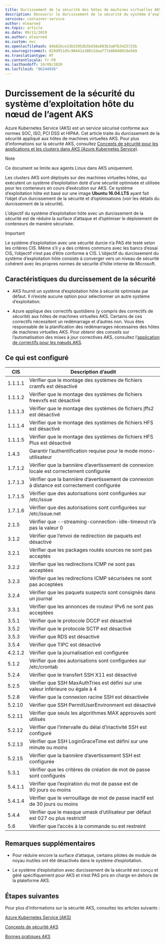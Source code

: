 ```yaml
---
title: Durcissement de la sécurité des hôtes de machines virtuelles AKS
description: Découvrir le durcissement de la sécurité du système d’exploitation hôte des machines virtuelles AKS
services: container-service
author: mlearned
ms.topic: article
ms.date: 09/11/2019
ms.author: mlearned
ms.custom: mvc
ms.openlocfilehash: 84b826ce33b5395db5bd38e883b3a0fb3425725b
ms.sourcegitcommit: 829d951d5c90442a38012daaf77e86046018e5b9
ms.translationtype: HT
ms.contentlocale: fr-FR
ms.lasthandoff: 10/09/2020
ms.locfileid: "86244036"
---
```

# <a name="security-hardening-for-aks-agent-node-host-os"></a>Durcissement de la sécurité du système d’exploitation hôte du nœud de l’agent AKS

Azure Kubernetes Service (AKS) est un service sécurisé conforme aux normes SOC, ISO, PCI DSS et HIPAA. Cet article traite du durcissement de la sécurité appliqué aux hôtes de machines virtuelles AKS. Pour plus d’informations sur la sécurité AKS, consultez [Concepts de sécurité pour les applications et les clusters dans AKS (Azure Kubernetes Service)](./concepts-security.md).

> [!Note]
> Ce document se limite aux agents Linux dans AKS uniquement.

Les clusters AKS sont déployés sur des machines virtuelles hôtes, qui exécutent un système d’exploitation doté d’une sécurité optimisée et utilisée pour les conteneurs en cours d’exécution sur AKS. Ce système d’exploitation hôte est basé sur une image **Ubuntu 16.04.LTS** ayant fait l’objet d’un durcissement de la sécurité et d’optimisations (voir les détails du durcissement de la sécurité).

L’objectif du système d’exploitation hôte avec un durcissement de la sécurité est de réduire la surface d’attaque et d’optimiser le déploiement de conteneurs de manière sécurisée.

> [!Important]
> Le système d’exploitation avec une sécurité durcie n’a PAS été testé selon les critères CIS. Même s’il y a des critères communs avec les bancs d’essai CIS, l’objectif n’est pas d’être conforme à CIS. L’objectif du durcissement du système d’exploitation hôte consiste à converger vers un niveau de sécurité cohérent avec les propres normes de sécurité d’hôte interne de Microsoft.

## <a name="security-hardening-features"></a>Caractéristiques du durcissement de la sécurité

* AKS fournit un système d’exploitation hôte à sécurité optimisée par défaut. Il n’existe aucune option pour sélectionner un autre système d’exploitation.

* Azure applique des correctifs quotidiens (y compris des correctifs de sécurité) aux hôtes de machines virtuelles AKS. Certains de ces correctifs nécessitent un redémarrage et d’autres non. Vous êtes responsable de la planification des redémarrages nécessaires des hôtes de machines virtuelles AKS. Pour obtenir des conseils sur l’automatisation des mises à jour correctives AKS, consultez l’[application de correctifs pour les nœuds AKS](./node-updates-kured.md).

## <a name="what-is-configured"></a>Ce qui est configuré

| CIS  | Description d’audit|
|---|---|
| 1.1.1.1 |Vérifier que le montage des systèmes de fichiers cramfs est désactivé|
| 1.1.1.2 |Vérifier que le montage des systèmes de fichiers freevxfs est désactivé|
| 1.1.1.3 |Vérifier que le montage des systèmes de fichiers jffs2 est désactivé|
| 1.1.1.4 |Vérifier que le montage des systèmes de fichiers HFS est désactivé|
| 1.1.1.5 |Vérifier que le montage des systèmes de fichiers HFS Plus est désactivé|
|1.4.3 |Garantir l’authentification requise pour le mode mono-utilisateur |
|1.7.1.2 |Vérifier que la bannière d’avertissement de connexion locale est correctement configurée |
|1.7.1.3 |Vérifier que la bannière d’avertissement de connexion à distance est correctement configurée |
|1.7.1.5 |Vérifier que des autorisations sont configurées sur /etc/issue |
|1.7.1.6 |Vérifier que des autorisations sont configurées sur /etc/issue.net |
|2.1.5 |Vérifier que --streaming-connection-idle-timeout n’a pas la valeur 0 |
|3.1.2 |Vérifier que l’envoi de redirection de paquets est désactivé |
|3.2.1 |Vérifier que les packages routés sources ne sont pas acceptés |
|3.2.2 |Vérifier que les redirections ICMP ne sont pas acceptées |
|3.2.3 |Vérifier que les redirections ICMP sécurisées ne sont pas acceptées |
|3.2.4 |Vérifier que les paquets suspects sont consignés dans un journal |
|3.3.1 |Vérifier que les annonces de routeur IPv6 ne sont pas acceptées |
|3.5.1 |Vérifier que le protocole DCCP est désactivé |
|3.5.2 |Vérifier que le protocole SCTP est désactivé |
|3.5.3 |Vérifier que RDS est désactivé |
|3.5.4 |Vérifier que TIPC est désactivé |
|4.2.1.2 |Vérifier que la journalisation est configurée |
|5.1.2 |Vérifier que des autorisations sont configurées sur /etc/crontab |
|5.2.4 |Vérifier que le transfert SSH X11 est désactivé |
|5.2.5 |Vérifier que SSH MaxAuthTries est défini sur une valeur inférieure ou égale à 4 |
|5.2.8 |Vérifier que la connexion racine SSH est désactivée |
|5.2.10 |Vérifier que SSH PermitUserEnvironment est désactivé |
|5.2.11 |Vérifier que seuls les algorithmes MAX approuvés sont utilisés |
|5.2.12 |Vérifier que l’intervalle du délai d’inactivité SSH est configuré |
|5.2.13 |Vérifier que SSH LoginGraceTime est défini sur une minute ou moins |
|5.2.15 |Vérifier que la bannière d’avertissement SSH est configurée |
|5.3.1 |Vérifier que les critères de création de mot de passe sont configurés |
|5.4.1.1 |Vérifier que l’expiration du mot de passe est de 90 jours ou moins |
|5.4.1.4 |Vérifier que le verrouillage de mot de passe inactif est de 30 jours ou moins |
|5.4.4 |Vérifier que le masque umask d’utilisateur par défaut est 027 ou plus restrictif |
|5.6 |Vérifier que l’accès à la commande su est restreint|

## <a name="additional-notes"></a>Remarques supplémentaires
 
* Pour réduire encore la surface d’attaque, certains pilotes de module de noyau inutiles ont été désactivés dans le système d’exploitation.

* Le système d’exploitation avec durcissement de la sécurité est conçu et géré spécifiquement pour AKS et n’est PAS pris en charge en dehors de la plateforme AKS.

## <a name="next-steps"></a>Étapes suivantes  

Pour plus d’informations sur la sécurité AKS, consultez les articles suivants : 

[Azure Kubernetes Service (AKS)](./intro-kubernetes.md)

[Concepts de sécurité AKS](./concepts-security.md)

[Bonnes pratiques AKS](./best-practices.md)
